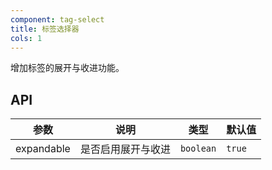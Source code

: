 ```yaml
---
component: tag-select
title: 标签选择器
cols: 1
---
```


增加标签的展开与收进功能。

## API

参数 | 说明 | 类型 | 默认值
----|------|-----|------
expandable | 是否启用展开与收进 | `boolean` | `true`

